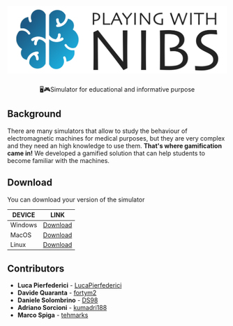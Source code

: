 <h1 align="center">
 <img src="./Assets/Assets/NIBS_black.png" alt="playing-with-nibs" /></a>
</h1>
<div align="center">
   🖥️🎮Simulator for educational and informative purpose
</div>

## Background

There are many simulators that allow to study the behaviour of electromagnetic machines for medical purposes, but they are very complex and they need an high knowledge to use them.
**That's where gamification came in!**
We developed a gamified solution that can help students to become familiar with  the machines.

## Download

You can download your version of the simulator

| DEVICE  | LINK |
| ------- | --- |
| Windows | [Download](#) |
| MacOS   | [Download](#) |
| Linux   | [Download](#) |

## Contributors
* **Luca Pierfederici** - [LucaPierfederici](https://github.com/LucaPierfederici)
* **Davide Quaranta** - [fortym2](https://github.com/fortym2)
* **Daniele Solombrino** - [DS98](https://github.com/DS98)
* **Adriano Sorcioni** - [kumadri188](https://github.com/kumadri188)
* **Marco Spiga** - [tehmarks](https://github.com/tehmarks)